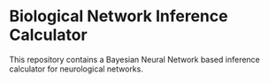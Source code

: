 # Biological Network Inference Calculator

This repository contains a Bayesian Neural Network based inference calculator for neurological networks.
